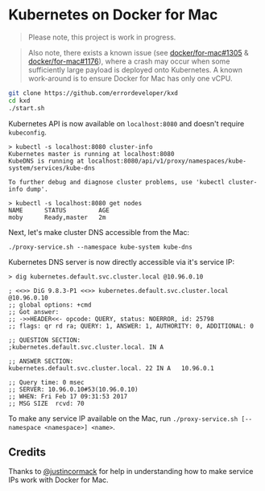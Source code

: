 # Kubernetes on Docker for Mac

> Please note, this project is work in progress.

> Also note, there exists a known issue (see [docker/for-mac#1305](https://github.com/docker/for-mac/issues/1305) & [docker/for-mac#1176](https://github.com/docker/for-mac/issues/1176)), where a crash may occur when some sufficiently large payload is deployed onto Kubernetes. A known work-around is to ensure Docker for Mac has only one vCPU.

```bash
git clone https://github.com/errordeveloper/kxd
cd kxd
./start.sh
```

Kubernetes API is now available on `localhost:8080` and doesn't require `kubeconfig`.

```console
> kubectl -s localhost:8080 cluster-info
Kubernetes master is running at localhost:8080
KubeDNS is running at localhost:8080/api/v1/proxy/namespaces/kube-system/services/kube-dns

To further debug and diagnose cluster problems, use 'kubectl cluster-info dump'.

> kubectl -s localhost:8080 get nodes
NAME      STATUS         AGE
moby      Ready,master   2m
```

Next, let's make cluster DNS accessible from the Mac:
```
./proxy-service.sh --namespace kube-system kube-dns
```

Kubernetes DNS server is now directly accessible via it's service IP:
```
> dig kubernetes.default.svc.cluster.local @10.96.0.10

; <<>> DiG 9.8.3-P1 <<>> kubernetes.default.svc.cluster.local @10.96.0.10
;; global options: +cmd
;; Got answer:
;; ->>HEADER<<- opcode: QUERY, status: NOERROR, id: 25798
;; flags: qr rd ra; QUERY: 1, ANSWER: 1, AUTHORITY: 0, ADDITIONAL: 0

;; QUESTION SECTION:
;kubernetes.default.svc.cluster.local. IN A

;; ANSWER SECTION:
kubernetes.default.svc.cluster.local. 22 IN A	10.96.0.1

;; Query time: 0 msec
;; SERVER: 10.96.0.10#53(10.96.0.10)
;; WHEN: Fri Feb 17 09:31:53 2017
;; MSG SIZE  rcvd: 70
```

To make any service IP available on the Mac, run `./proxy-service.sh [--namespace <namespace>] <name>`.

## Credits

Thanks to [@justincormack](https://github.com/justincormack) for help in understanding how to make service IPs work with Docker for Mac.
